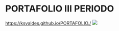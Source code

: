 # PORTAFOLIO III PERIODO
https://ksvaldes.github.io/PORTAFOLIO./
<img src ="https://media.istockphoto.com/vectors/programming-concept-web-engineer-at-work-woman-working-on-desktop-vector-id1183619139?k=6&m=1183619139&s=170667a&w=0&h=z2EEPYdj2QRd6vXtU9SvNnPuNvWB0dyH6JQW7kAm50s=">
